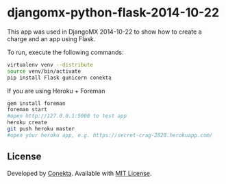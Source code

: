 djangomx-python-flask-2014-10-22
================================


This app was used in DjangoMX 2014-10-22 to show how to create a charge and an app using Flask.

To run, execute the following commands:

```bash
virtualenv venv --distribute
source venv/bin/activate
pip install Flask gunicorn conekta
```
If you are using Heroku + Foreman

```bash
gem install foreman
foreman start
#open http://127.0.0.1:5000 to test app
heroku create
git push heroku master
#open your heroku app, e.g. https://secret-crag-2820.herokuapp.com/
```


License
-------
Developed by [Conekta](https://www.conekta.io). Available with [MIT License](LICENSE).
